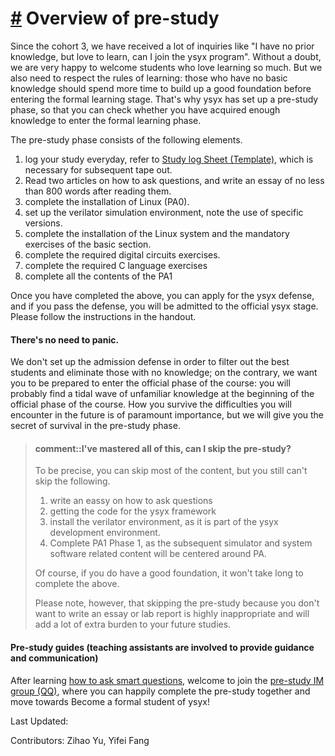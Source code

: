 <!-- # 预学习概述

从第三期"一生一芯"开始, 我们收到了很多同学类似`我零基础, 但很热爱学习, 能否参加"一生一芯"`的询问.
毫无疑问, 我们非常欢迎如此热爱学习的同学参加.
但我们也需要尊重学习的规律: 零基础的同学按道理就应该花更多的时间把基础打好, 然后再进入正式的学习阶段.
因此"一生一芯"设置了预学习阶段, 供大家检查自己是否已经掌握了足够的知识基础来进入正式的学习阶段.

预学习阶段主要包含以下内容:
1. 阅读两篇关于如何提问的文章, 编写一篇不少于800字的读后感
1. Linux系统安装(PA0)和基本使用
1. 复习C语言知识
1. 搭建verilator仿真环境
1. 完成指定的所有数字电路基础实验
1. 完成PA1阶段1

完成上述内容后, 你就可以申请参加预学习的答辩了. 通过答辩即可进入"一生一芯"的正式学习阶段. -->

[#](#Overview-of-pre-study) Overview of pre-study
=================

Since the cohort 3, we have received a lot of inquiries like "I have no prior knowledge, but love to learn, can I join the ysyx program". Without a doubt, we are very happy to welcome students who love learning so much. But we also need to respect the rules of learning: those who have no basic knowledge should spend more time to build up a good foundation before entering the formal learning stage. That's why ysyx has set up a pre-study phase, so that you can check whether you have acquired enough knowledge to enter the formal learning phase.

The pre-study phase consists of the following elements.

1. log your study everyday, refer to [Study log Sheet (Template)](https://docs.qq.com/sheet/DT2RPaWFzVGlzaG1T), which is necessary for subsequent tape out.
2. Read two articles on how to ask questions, and write an essay of no less than 800 words after reading them.
3. complete the installation of Linux (PA0).
4. set up the verilator simulation environment, note the use of specific versions.
5. complete the installation of the Linux system and the mandatory exercises of the basic section.
6. complete the required digital circuits exercises.
7. complete the required C language exercises
8. complete all the contents of the PA1

Once you have completed the above, you can apply for the ysyx defense, and if you pass the defense, you will be admitted to the official ysyx stage. Please follow the instructions in the handout.

<!-- > #### caution::不用慌
> 我们设置预学习的答辩, 并不是为了筛选出优秀的同学, 而把零基础的同学刷掉;
> 相反, 我们是希望大家做好进入正式学习阶段的准备:
> 你很可能会在正式学习阶段的一开始就发现陌生的知识像潮水一般涌来.
> 如何在将来遇到的困难中存活下来是至关重要的,
> 但我们在预学习阶段就会给大家透露存活的秘诀. -->

#### There's no need to panic.

We don't set up the admission defense in order to filter out the best students and eliminate those with no knowledge; on the contrary, we want you to be prepared to enter the official phase of the course: you will probably find a tidal wave of unfamiliar knowledge at the beginning of the official phase of the course. How you survive the difficulties you will encounter in the future is of paramount importance, but we will give you the secret of survival in the pre-study phase.


<!-- > #### comment::这些我都已经掌握了, 我能跳过预学习吗?
> 准确地说, 你可以跳过大部分内容, 但以下内容仍然不可以跳过:
> 1. 编写关于如何提问的读后感
> 1. 获取"一生一芯"框架代码
> 1. 搭建verilator环境, 因为这是"一生一芯"开发环境的一部分
> 1. 完成PA1阶段1, 因为后续模拟器和系统软件相关的内容将会围绕PA开展
>
> 当然, 如果你确实已经具备很好的基础, 完成上述内容也不会花费太多时间.
> 但请注意, 如果因为不想写学习记录和实验报告而跳过预学习,
> 是非常不恰当的, 这会为你未来的学习增加很多额外的负担. -->

> #### comment::I've mastered all of this, can I skip the pre-study?
> To be precise, you can skip most of the content, but you still can't skip the following.
> 1. write an eassy on how to ask questions
> 1. getting the code for the ysyx framework
> 1. install the verilator environment, as it is part of the ysyx development environment.
> 1. Complete PA1 Phase 1, as the subsequent simulator and system software related content will be centered around PA.
>
> Of course, if you do have a good foundation, it won't take long to complete the above.
> 
> Please note, however, that skipping the pre-study because you don't want to write an essay or lab report is highly inappropriate and will add a lot of extra burden to your future studies.

#### Pre-study guides (teaching assistants are involved to provide guidance and communication)

After learning [how to ask smart questions](/docs/2306/prestudy/0.1.html), welcome to join the [pre-study IM group (QQ)](https://docs.qq.com/doc/DSU1teVZLR1hDcG9P), where you can happily complete the pre-study together and move towards Become a formal student of ysyx!

Last Updated:

Contributors: Zihao Yu, Yifei Fang
